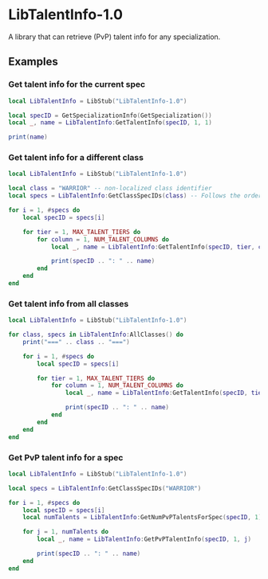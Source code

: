 # LibTalentInfo-1.0

A library that can retrieve (PvP) talent info for any specialization.

## Examples

### Get talent info for the current spec

```lua
local LibTalentInfo = LibStub("LibTalentInfo-1.0")

local specID = GetSpecializationInfo(GetSpecialization())
local _, name = LibTalentInfo:GetTalentInfo(specID, 1, 1)

print(name)
```

### Get talent info for a different class

```lua
local LibTalentInfo = LibStub("LibTalentInfo-1.0")

local class = "WARRIOR" -- non-localized class identifier
local specs = LibTalentInfo:GetClassSpecIDs(class) -- Follows the order as they appear in-game, so specs[1] will be specID for Arms

for i = 1, #specs do
	local specID = specs[i]

	for tier = 1, MAX_TALENT_TIERS do
		for column = 1, NUM_TALENT_COLUMNS do
			local _, name = LibTalentInfo:GetTalentInfo(specID, tier, column)

			print(specID .. ": " .. name)
		end
	end
end
```

### Get talent info from all classes

```lua
local LibTalentInfo = LibStub("LibTalentInfo-1.0")

for class, specs in LibTalentInfo:AllClasses() do
	print("===" .. class .. "===")

	for i = 1, #specs do
		local specID = specs[i]

		for tier = 1, MAX_TALENT_TIERS do
			for column = 1, NUM_TALENT_COLUMNS do
				local _, name = LibTalentInfo:GetTalentInfo(specID, tier, column)

				print(specID .. ": " .. name)
			end
		end
	end
end
```

### Get PvP talent info for a spec

```lua
local LibTalentInfo = LibStub("LibTalentInfo-1.0")

local specs = LibTalentInfo:GetClassSpecIDs("WARRIOR")

for i = 1, #specs do
	local specID = specs[i]
	local numTalents = LibTalentInfo:GetNumPvPTalentsForSpec(specID, 1)

	for j = 1, numTalents do
		local _, name = LibTalentInfo:GetPvPTalentInfo(specID, 1, j)

		print(specID .. ": " .. name)
	end
end
```
